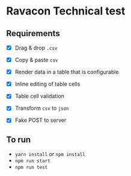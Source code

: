 # Ravacon Technical test

## Requirements

- [x] Drag & drop `.csv`
- [x] Copy & paste `csv`
- [x] Render data in a table that is configurable
- [x] Inline editing of table cells
- [x] Table cell validation
- [x] Transform `csv` to `json`
- [x] Fake POST to server


## To run

- `yarn install` or `npm install`
- `npm run start`
- `npm run test`
